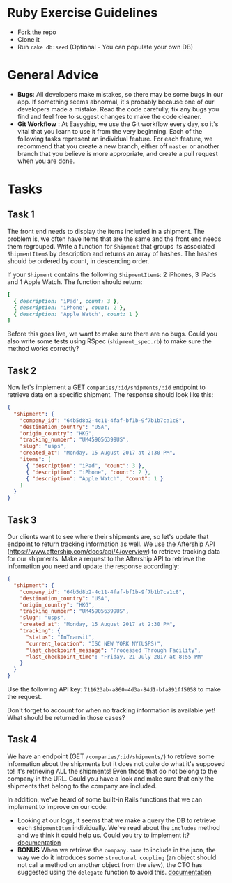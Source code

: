 # Ruby Exercise Guidelines

- Fork the repo
- Clone it
- Run `rake db:seed` (Optional - You can populate your own DB)

# General Advice

- **Bugs**: All developers make mistakes, so there may be some bugs in our app. If something seems abnormal, it's probably because one of our developers made a mistake. Read the code carefully, fix any bugs you find and feel free to suggest changes to make the code cleaner.
- **Git Workflow** : At Easyship, we use the Git workflow every day, so it's vital that you learn to use it from the very beginning. Each of the following tasks represent an individual feature. For each feature, we recommend that you create a new branch, either off `master` or another branch that you believe is more appropriate, and create a pull request when you are done.

# Tasks

## Task 1

The front end needs to display the items included in a shipment. The problem is, we often have items that are the same and the front end needs them regrouped. Write a function for `Shipment` that groups its associated `ShipmentItem`s by description and returns an array of hashes. The hashes should be ordered by count, in descending order.

If your `Shipment` contains the following `ShipmentItem`s: 2 iPhones, 3 iPads and 1 Apple Watch. The function should return:

```ruby
[
  { description: 'iPad', count: 3 },
  { description: 'iPhone', count: 2 },
  { description: 'Apple Watch', count: 1 }
]
```

Before this goes live, we want to make sure there are no bugs. Could you also write some tests using RSpec (`shipment_spec.rb`) to make sure the method works correctly?

## Task 2

Now let's implement a GET `companies/:id/shipments/:id` endpoint to retrieve data on a specific shipment. The response should look like this:

```json
{
  "shipment": {
    "company_id": "64b5d8b2-4c11-4faf-bf1b-9f7b1b7ca1c8",
    "destination_country": "USA",
    "origin_country": "HKG",
    "tracking_number": "UM459056399US",
    "slug": "usps",
    "created_at": "Monday, 15 August 2017 at 2:30 PM",
    "items": [
      { "description": "iPad", "count": 3 },
      { "description": "iPhone", "count": 2 },
      { "description": "Apple Watch", "count": 1 }
    ]
  }
}
```

## Task 3

Our clients want to see where their shipments are, so let's update that endpoint to return tracking information as well. We use the Aftership API (https://www.aftership.com/docs/api/4/overview) to retrieve tracking data for our shipments. Make a request to the Aftership API to retrieve the information you need and update the response accordingly:

```json
{
  "shipment": {
    "company_id": "64b5d8b2-4c11-4faf-bf1b-9f7b1b7ca1c8",
    "destination_country": "USA",
    "origin_country": "HKG",
    "tracking_number": "UM459056399US",
    "slug": "usps",
    "created_at": "Monday, 15 August 2017 at 2:30 PM",
    "tracking": {
      "status": "InTransit",
      "current_location": "ISC NEW YORK NY(USPS)",
      "last_checkpoint_message": "Processed Through Facility",
      "last_checkpoint_time": "Friday, 21 July 2017 at 8:55 PM"
    }
  }
}
```

Use the following API key: `711623ab-a860-4d3a-84d1-bfa891ff5058` to make the request.

Don't forget to account for when no tracking information is available yet! What should be returned in those cases?

## Task 4

We have an endpoint (GET `/companies/:id/shipments/`) to retrieve some information about the shipments but it does not quite do what it's supposed to! It's retrieving ALL the shipments! Even those that do not belong to the company in the URL. Could you have a look and make sure that only the shipments that belong to the company are included.

In addition, we've heard of some built-in Rails functions that we can implement to improve on our code:

- Looking at our logs, it seems that we make a query the DB to retrieve each `ShipmentItem` individually. We've read about the `includes` method and we think it could help us. Could you try to implement it? [documentation](https://apidock.com/rails/ActiveRecord/QueryMethods/includes)
- **BONUS** When we retrieve the `company.name` to include in the json, the way we do it introduces some `structural coupling` (an object should not call a method on another object from the view), the CTO has suggested using the `delegate` function to avoid this. [documentation](https://apidock.com/rails/Module/delegate)

